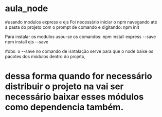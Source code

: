 # aula_node

#usando modulos express e ejs
Foi necessário iniciar o npm navegando até a pasta do projeto com o prompt de comando e digitando:
      npm init
      
Para instalar os modulos usou-se os comandos:
      npm install express --save
      npm install ejs --save
      
#obs: o --save no comando de isntalação serve para que o node baixe os pacotes dos módulos dentro do projeto, 
# dessa forma quando for necessário distribuir o projeto na vai ser necessário baixar esses módulos como dependencia também.
